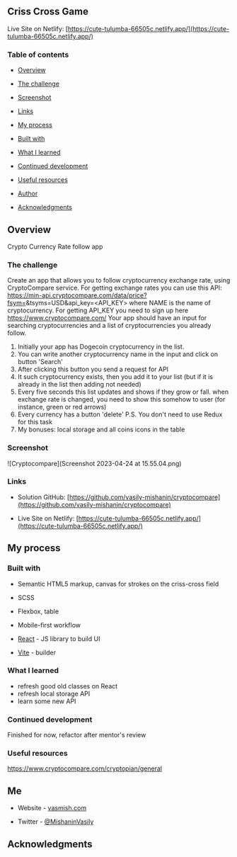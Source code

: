 ## Criss Cross Game

Live Site on Netlify: [https://cute-tulumba-66505c.netlify.app/](https://cute-tulumba-66505c.netlify.app/)

### Table of contents

- [Overview](#overview)

- [The challenge](#the-challenge)

- [Screenshot](#screenshot)

- [Links](#links)

- [My process](#my-process)

- [Built with](#built-with)

- [What I learned](#what-i-learned)

- [Continued development](#continued-development)

- [Useful resources](#useful-resources)

- [Author](#author)

- [Acknowledgments](#acknowledgments)

## Overview

Crypto Currency Rate follow app

### The challenge

Create an app that allows you to follow cryptocurrency exchange rate, using CryptoCompare service. For getting exchange rates you can use this API: https://min-api.cryptocompare.com/data/price?fsym=<NAME>&tsyms=USD&api_key=<API_KEY&gt; where NAME is the name of cryptocurrency.
For getting API_KEY you need to sign up here https://www.cryptocompare.com/
Your app should have an input for searching cryptocurrencies and a list of cryptocurrencies you already follow.

1. Initially your app has Dogecoin cryptocurrency in the list.
2. You can write another cryptocurrency name in the input and click on button 'Search'
3. After clicking this button you send a request for API
4. It such cryptocurrency exists, then you add it to your list (but if it is already in the list then adding not needed)
5. Every five seconds this list updates and shows if they grow or fall. when exchange rate is changed, you need to show this somehow to user (for instance, green or red arrows)
6. Every currency has a button 'delete'
   P.S. You don't need to use Redux for this task
7. My bonuses: local storage and all coins icons in the table

### Screenshot

![Cryptocompare](Screenshot 2023-04-24 at 15.55.04.png)

### Links

- Solution GitHub: [https://github.com/vasily-mishanin/cryptocompare](https://github.com/vasily-mishanin/cryptocompare)

- Live Site on Netlify: [https://cute-tulumba-66505c.netlify.app/](https://cute-tulumba-66505c.netlify.app/)

## My process

### Built with

- Semantic HTML5 markup, canvas for strokes on the criss-cross field

- SCSS

- Flexbox, table

- Mobile-first workflow

- [React](https://reactjs.org/) - JS library to build UI

- [Vite](https://vitejs.dev/) - builder

### What I learned

- refresh good old classes on React
- refresh local storage API
- learn some new API

### Continued development

Finished for now, refactor after mentor's review

### Useful resources

https://www.cryptocompare.com/cryptopian/general

## Me

- Website - [vasmish.com](https://vasmish.com/)

- Twitter - [@MishaninVasily](https://twitter.com/MishaninVasily)

## Acknowledgments
